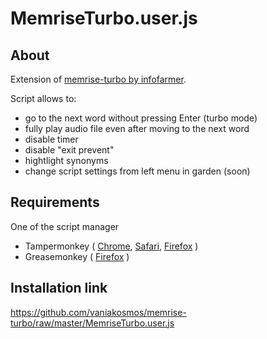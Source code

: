 # MemriseTurbo.user.js

## About

Extension of [memrise-turbo by infofarmer](https://github.com/infofarmer/memrise-turbo).

Script allows to: 
- go to the next word without pressing Enter (turbo mode)
- fully play audio file even after moving to the next word
- disable timer
- disable "exit prevent"
- hightlight synonyms
- change script settings from left menu in garden (soon)


## Requirements
One of the script manager
- Tampermonkey 
 (
     [Chrome](https://chrome.google.com/webstore/detail/tampermonkey/dhdgffkkebhmkfjojejmpbldmpobfkfo), 
     [Safari](https://tampermonkey.net/?browser=safari),
     [Firefox](https://addons.mozilla.org/en-US/firefox/addon/tampermonkey/)
)
- Greasemonkey (
    [Firefox](https://addons.mozilla.org/en-US/firefox/addon/greasemonkey/)
    )

## Installation link
https://github.com/vaniakosmos/memrise-turbo/raw/master/MemriseTurbo.user.js
